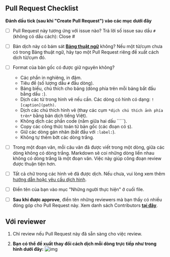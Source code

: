 ## Pull Request Checklist

**Đánh dấu tick (sau khi "Create Pull Request") vào các mục dưới đây**

* [ ] Pull Request này tương ứng với issue nào? Trả lời số issue sau dấu `#` (không có dấu cách): Close #

* [ ] Bản dịch này có bám sát **[Bảng thuật ngữ](https://github.com/aivivn/d2l-vn/blob/master/glossary.md)** không? Nếu một từ/cụm chưa có trong Bảng thuật ngữ, hãy tạo một Pull Request riêng đề xuất cách dịch từ/cụm đó.

* [ ] Format của bản gốc có được giữ nguyên không?
    * Các phần in nghiêng, in đậm.
    * Tiêu đề (số lượng dấu `#` đầu dòng).
    * Bảng biểu, chú thích cho bảng (dòng phía trên mỗi bảng bắt đầu bằng dấu `:`).
    * Dịch các từ trong hình vẽ nếu cần. Các dòng có hình có dạng: `![caption](path)`.
    * Dịch các chú thích hình vẽ (thay các cụm `*dịch chú thích ảnh phía trên*` bằng bản dịch tiếng Việt).
    * Không dịch các phần code (nằm giữa hai dấu `````).
    * Copy các công thức toán từ bản gốc (các đoạn có `$`).
    * Giữ các dòng gán nhãn (bắt đầu với `:label:`).
    * Không tự thêm bớt các dòng trắng.
     
* [ ] Trong một đoạn văn, mỗi câu văn đã được viết trong một dòng, giữa các dòng không có dòng trắng. Markdown sẽ coi những dòng liền nhau không có dòng trắng là một đoạn văn. Việc này giúp công đoạn review được thuận tiện hơn.

* [ ] Tất cả chữ trong các hình vẽ đã được dịch. Nếu chưa, vui lòng xem thêm [hướng dẫn hoặc yêu cầu dịch hình](../img/README.md).

* [ ] Điền tên của bạn vào mục "Những người thực hiện" ở cuối file.

* [ ] **Sau khi được approve**, điền tên những reviewers mà bạn thấy có nhiều đóng góp cho Pull Request này. Xem danh sách Contributors **[tại đây](./contributors_info.md)**.

## Với reviewer

1. Chỉ review nếu Pull Request này đã sẵn sàng cho việc review.

2. **Bạn có thể đề xuất thay đổi cách dịch mỗi dòng trực tiếp như trong hình dưới đây:**
![img](https://user-images.githubusercontent.com/19977/58752991-f39d0880-846c-11e9-8c03-c7aded86ee9b.png)

